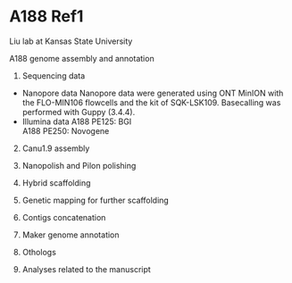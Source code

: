 # A188 Ref1
Liu lab at Kansas State University

A188 genome assembly and annotation

1. Sequencing data
- Nanopore data
Nanopore data were generated using ONT MinION with the FLO-MIN106 flowcells and the kit of SQK-LSK109. Basecalling was performed with Guppy (3.4.4).
- Illumina data
A188 PE125: BGI  
A188 PE250: Novogene

2. Canu1.9 assembly

3. Nanopolish and Pilon polishing

4. Hybrid scaffolding

5. Genetic mapping for further scaffolding

6. Contigs concatenation

7. Maker genome annotation

8. Othologs

9. Analyses related to the manuscript

